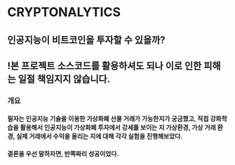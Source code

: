 # CRYPTONALYTICS
## 인공지능이 비트코인을 투자할 수 있을까?
## !본 프로젝트 소스코드를 활용하셔도 되나 이로 인한 피해는 일절 책임지지 않습니다.
### 개요
#### 필자는 인공지능 기술을 이용한 가상화폐 선물 거래가 가능한지가 궁금했고, 직접 강화학습을 활용해서 인공지능이 가상화폐 투자에서 강세를 보이는 지 가상환경, 가상 거래 환경, 실제 거래에서 수익을 올리는 지에 대해 각각 실험을 진행해보았다.
#### 결론을 우선 말하자면, 반쪽짜리 성공이었다.

